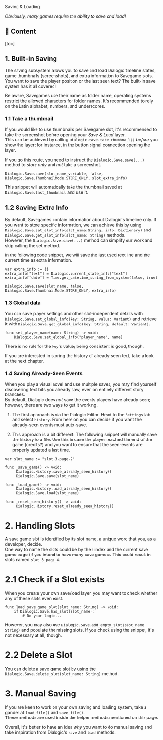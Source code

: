 <div class="header-banner dawn">
     <div class="header-label dawn">Saving & Loading</div>
</div>

*Obviously, many games require the ability to save and load!*

## 📜 Content
[toc]

## 1. Built-in Saving

The saving subsystem allows you to save and load Dialogic timeline states, game thumbnails (screenshots), and extra information to Savegame slots. \
You want to save the player position or the last seen text? The built-in save system has it all covered!

Be aware, Savegames use their name as folder name, operating systems restrict the allowed characters for folder names.
It's recommended to rely on the Latin alphabet, numbers, and underscores. 

### 1.1 Take a thumbnail

If you would like to use thumbnails per Savegame slot, it's recommended to take the screenshot before opening your *Save & Load* layer. \
This can be achieved by calling `Dialogic.Save.take_thumbnail()` *before* you show the layer; for instance, in the button signal connection opening the layer.

If you go this route, you need to instruct the `Dialogic.Save.save(...)` method to *store only* and *not* take a screenshot.

```gdscript
Dialogic.Save.save(slot_name_variable, false, Dialogic.Save.ThumbnailMode.STORE_ONLY, slot_extra_info)
```

This snippet will automatically take the thumbnail saved at `Dialogic.Save.last_thumbnail` and use it.

## 1.2 Saving Extra Info

By default, Savegames contain information about Dialogic's timeline only. If you want to store specific information, we can achieve this by using `Dialogic.Save.set_slot_info(slot_name:String, info: Dictionary)` and `Dialogic.Save.get_slot_info(slot_name: String)` methods. \
However, the `Dialogic.Save.save(...)` method can simplify our work and skip calling the set method.

In the following code snippet, we will save the last used text line and the current time as extra information.

```gdscript
var extra_info := {}
extra_info["text"] = Dialogic.current_state_info["text"]
extra_info["date"] = Time.get_datetime_string_from_system(false, true)

Dialogic.Save.save(slot_name, false, Dialogic.Save.ThumbnailMode.STORE_ONLY, extra_info)
```

### 1.3 Global data

You can save player settings and other slot-independent details with `Dialogic.Save.set_global_info(key: String, value: Variant)` and retrieve it with `Dialogic.Save.get_global_info(key: String, default: Variant)`.

```gdscript
func set_player_name(name: String) -> void:
    Dialogic.Save.set_global_info("player_name", name)
```

There is no rule for the `key`'s value; being consistent is good, though.

If you are interested in storing the history of already-seen text, take a look at the next chapter.


### 1.4 Saving Already-Seen Events

When you play a visual novel and use multiple saves, you may find yourself discovering text bits you already saw, even on entirely different story branches. \
By default, Dialogic does *not* save the events players have already seen; however, there are two ways to get it working.

1. The first approach is via the Dialogic Editor. Head to the `Settings` tab and select `History`. From here on you can decide if you want the already-seen events must auto-save.


2. This approach is a bit different: The following snippet will manually save the history to a file.
Use this in case the player reached the end of the game (credits?) and you want to ensure that the seen-events are
properly updated a last time. 

```gdscript
var slot_name := "slot-3-page-2"

func _save_game() -> void:
     Dialogic.History.save_already_seen_history()
     Dialogic.Save.save(slot_name)

func _load_game() -> void:
     Dialogic.History.load_already_seen_history()
     Dialogic.Save.load(slot_name)

func _reset_seen_history() -> void:
     Dialogic.History.reset_already_seen_history()
```

# 2. Handling Slots

A save game slot is identified by its slot name, a unique word that you, as a developer, decide.\
One way to name the slots could be by their index and the current save game page (if you intend to have many save games). This could result in slots named `slot_3_page_4`.

# 2.1 Check if a Slot exists

When you create your own save/load layer, you may want to check whether any of these slots even exist.

```gdscript
func load_save_game_slot(slot_name: String) -> void:
    if Dialogic.Save.has_slot(slot_name):
        # Do your logic...
```

However, you may also use `Dialogic.Save.add_empty_slot(slot_name: String)` and populate the missing slots. If you check using the snippet, it's not necessary at all, though.

# 2.2 Delete a Slot

You can delete a save game slot by using the `Dialogic.Save.delete_slot(slot_name: String)` method.


# 3. Manual Saving

If you are keen to work on your own saving and loading system, take a gander at `load_file()` and `save_file()`. \
These methods are used inside the helper methods mentioned on this page.

Overall, it's better to have an idea *why* you want to do manual saving and take inspiration from Dialogic's `save` and `load` methods.

